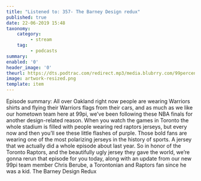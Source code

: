 ```yaml
---
title: "Listened to: 357- The Barney Design redux"
published: true
date: 22-06-2019 15:48
taxonomy:
    category:
         - stream
    tag:
         - podcasts
summary:
enabled: '0'
header_image: '0'
theurl: https://dts.podtrac.com/redirect.mp3/media.blubrry.com/99percentinvisible/dovetail.prxu.org/96/975ac5e4-ff36-4f35-9223-9cc4d6d674ee/357_The_Barney_Design_Redux_pt01.mp3
image: artwork-resized.png
template: item
---
```

 
Episode summary: All over Oakland right now people are wearing Warriors shirts and flying their Warriors flags from their cars, and as much as we like our hometown team here at 99pi, we’ve been following these NBA finals for another design-related reason. When you watch the games in Toronto the whole stadium is filled with people wearing red raptors jerseys, but every now and then you’ll see these little flashes of purple. Those bold fans are wearing one of the most polarizing jerseys in the history of sports. A jersey that we actually did a whole episode about last year. So in honor of the Toronto Raptors, and the beautifully ugly jersey they gave the world, we’re gonna rerun that episode for you today, along with an update from our new 99pi team member Chris Berube, a Torontonian and Raptors fan since he was a kid. The Barney Design Redux
